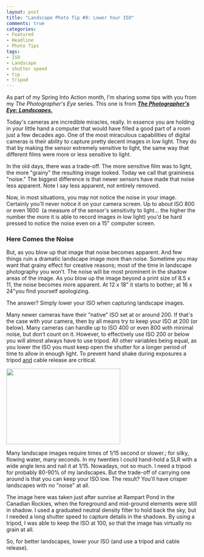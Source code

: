 ```yaml
---
layout: post
title: "Landscape Photo Tip #9: Lower Your ISO"
comments: true
categories:
- Featured
- Headline
- Photo Tips
tags:
- ISO
- Landscape
- shutter speed
- tip
- tripod
---
```

As part of my Spring Into Action month, I'm sharing some tips with you from my <em>The Photographer's Eye</em> series. This one is from <em><strong><a href="http://shop.lesterpickerphoto.com/">The Photographer's Eye: Landscapes.</a></strong></em>

Today's cameras are incredible miracles, really. In essence you are holding in your little hand a computer that would have filled a good part of a room just a few decades ago. One of the most miraculous capabilities of digital cameras is their ability to capture pretty decent images in low light. They do that by making the sensor extremely sensitive to light, the same way that different films were more or less sensitive to light.

In the old days, there was a trade-off. The more sensitive film was to light, the more "grainy" the resulting image looked. Today we call that graininess "noise." The biggest difference is that newer sensors have made that noise less apparent. Note I say less apparent, not entirely removed.

Now, in most situations, you may not notice the noise in your image. Certainly you'll never notice it on your camera screen. Up to about ISO 800 or even 1600  (a measure of the sensor's sensitivity to light... the higher the number the more it is able to record images in low light) you'd be hard pressed to notice the noise even on a 15" computer screen.
<h3>Here Comes the Noise</h3>
But, as you blow up that image that noise becomes apparent. And few things ruin a dramatic landscape image more than noise. Sometime you may want that grainy effect for creative reasons; most of the time in landscape photography you won’t. The noise will be most prominent in the shadow areas of the image. As you blow up the image beyond a print size of 8.5 x 11, the noise becomes more apparent. At 12 x 18" it starts to bother; at 16 x 24"you find yourself apologizing.

The answer? Simply lower your ISO when capturing landscape images.

Many newer cameras have their "native" ISO set at or around 200. If that's the case with your camera, then by all means try to keep your ISO at 200 (or below). Many cameras can handle up to ISO 400 or even 800 with minimal noise, but don’t count on it. However, to effectively use ISO 200 or below you will almost always have to use tripod. All other variables being equal, as you lower the ISO you must keep open the shutter for a longer period of time to allow in enough light. To prevent hand shake during exposures a tripod <span style="text-decoration: underline;">and</span> cable release are critical.

<a href="http://blog.lesterpickerphoto.com/wp-content/uploads/2013/04/LAP3080-2-Edit-2.jpg"><img class="alignnone size-medium wp-image-2701" title="Ramparts" src="http://blog.lesterpickerphoto.com/wp-content/uploads/2013/04/LAP3080-2-Edit-2-300x199.jpg" alt="" width="300" height="199" /></a>

Many landscape images require times of 1/15 second or slower.; for silky, flowing water, many seconds. In my twenties I could hand-hold a SLR with a wide angle lens and nail it at 1/15. Nowadays, not so much. I need a tripod for probably 80-90% of my landscapes. But the trade-off of carrying one around is that you can keep your ISO low. The result? You'll have crisper landscapes with no "noise" at all.

The image here was taken just after sunrise at Rampart Pond in the Canadian Rockies, when the foreground and mid-ground elements were still in shadow. I used a graduated neutral density filter to hold back the sky, but I needed a long shutter speed to capture details in the shadows. By using a tripod, I was able to keep the ISO at 100, so that the image has virtually no grain at all.

So, for better landscapes, lower your ISO (and use a tripod and cable release).

<em><strong> </strong></em>